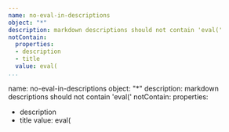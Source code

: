 ```yaml
---
name: no-eval-in-descriptions
object: "*"
description: markdown descriptions should not contain 'eval('
notContain:
  properties:
  - description
  - title
  value: eval(      
...
```

name: no-eval-in-descriptions
object: "*"
description: markdown descriptions should not contain 'eval('
notContain:
  properties:
  - description
  - title
  value: eval( 